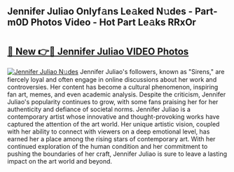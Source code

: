 ## Jennifer Juliao Onlyf𝚊ns Le𝚊ked N𝚞des - Part-m0D Photos Video - Hot Part Le𝚊ks RRxOr

# <h2><a href="http://ab56211.deff.icu/?id=Jennifer+Juliao">🔗 New 👉🔴 Jennifer Juliao VIDEO Photos</a></h2>

[![Jennifer Juliao N𝚞des](https://i.imgur.com/rIISA9y.gif)](http://ab56211.deff.icu/?id=Jennifer+Juliao)
Jennifer Juliao's followers, known as "Sirens," are fiercely loyal and often engage in online discussions about her work and controversies. Her content has become a cultural phenomenon, inspiring fan art, memes, and even academic analysis. Despite the criticism, Jennifer Juliao's popularity continues to grow, with some fans praising her for her authenticity and defiance of societal norms. Jennifer Juliao is a contemporary artist whose innovative and thought-provoking works have captured the attention of the art world. Her unique artistic vision, coupled with her ability to connect with viewers on a deep emotional level, has earned her a place among the rising stars of contemporary art. With her continued exploration of the human condition and her commitment to pushing the boundaries of her craft, Jennifer Juliao is sure to leave a lasting impact on the art world and beyond.
